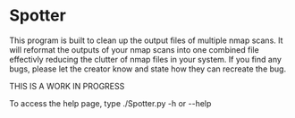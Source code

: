 # Spotter

This program is built to clean up the output files of multiple nmap scans. 
It will reformat the outputs of your nmap scans into one combined file effectivly reducing the clutter of nmap files in your system.
If you find any bugs, please let the creator know and state how they can recreate the bug.

THIS IS A WORK IN PROGRESS

To access the help page, type ./Spotter.py -h or --help
